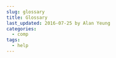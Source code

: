 ```yaml
---
slug: glossary
title: Glossary
last_updated: 2016-07-25 by Alan Yeung
categories:
  - comp
tags:
  - help
---
```


